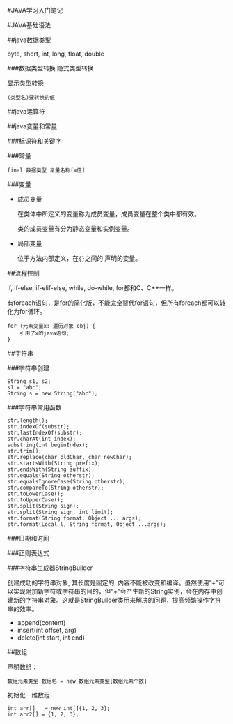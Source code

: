 #JAVA学习入门笔记

#JAVA基础语法

##java数据类型

byte, short, int, long, float, double

###数据类型转换
隐式类型转换

显示类型转换
	
	(类型名)要转换的值


##java运算符

##java变量和常量

###标识符和关键字

###常量

	final 数据类型 常量名称[=值]
	
###变量

* 成员变量

	在类体中所定义的变量称为成员变量，成员变量在整个类中都有效。
	
	类的成员变量有分为静态变量和实例变量。
	
* 局部变量

	位于方法内部定义，在`{}`之间的	声明的变量。
	
	
##流程控制

if, if-else, if-elif-else, while, do-while, for都和C、C++一样。

有foreach语句，是for的简化版，不能完全替代for语句，但所有foreach都可以转化为for循环。

	for (元素变量x: 遍历对象 obj) {
		引用了x的java语句;
	}	
	
##字符串	

###字符串创建

	String s1, s2;
	s1 = "abc";
	String s = new String("abc");

###字符串常用函数

	str.length();
	str.indexOf(substr);
	str.lastIndexOf(substr);
	str.charAt(int index);
	substring(int beginIndex);
	str.trim();
	str.replace(char oldChar, char newChar);
	str.startsWith(String prefix);
	str.endsWith(String suffix);
	str.equals(String otherstr);
	str.equalsIgnoreCase(String otherstr);
	str.compareTo(String otherstr);
	str.toLowerCase();
	str.toUpperCase();
	str.split(String sign);
	str.split(String sign, int limit);
	str.format(String format, Object ... args);
	str.format(Local l, String format, Object ...args);

###日期和时间

###正则表达式

###字符串生成器StringBuilder

创建成功的字符串对象, 其长度是固定的, 内容不能被改变和编译。虽然使用“+”可以实现附加新字符或字符串的目的，但“+”会产生新的String实例，会在内存中创建新的字符串对象。这就是StringBuilder类用来解决的问题，提高频繁操作字符串的效率。

* append(content)
* insert(int offset, arg)
* delete(int start, int end)


##数组

声明数组：

	数组元素类型 数组名 = new 数组元素类型[数组元素个数]

初始化一维数组

	int arr[]	= new int[]{1, 2, 3};
	int arr2[] = {1, 2, 3};
	
	
	


		
	
	
		
	













































